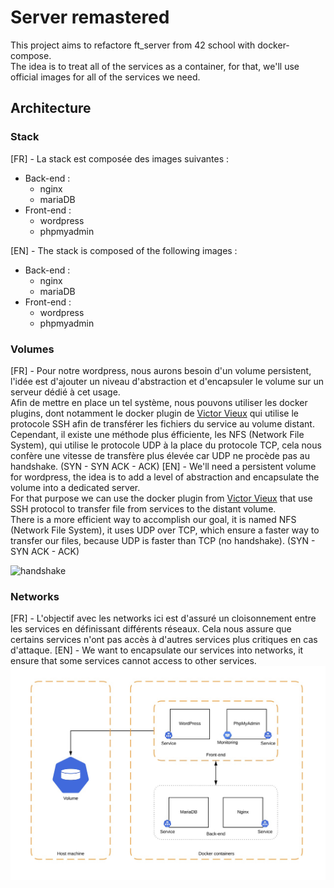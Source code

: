 # Server remastered

This project aims to refactore ft_server from 42 school with docker-compose.\
The idea is to treat all of the services as a container, for that, we'll use official images for all of the services we need.

## Architecture
### Stack
[FR] -
La stack est composée des images suivantes :
- Back-end :
  - nginx
  - mariaDB
- Front-end :
  - wordpress
  - phpmyadmin

[EN] - 
The stack is composed of the following images :
- Back-end :
  - nginx
  - mariaDB
- Front-end :
  - wordpress
  - phpmyadmin

### Volumes
[FR] -
Pour notre wordpress, nous aurons besoin d'un volume persistent, l'idée est d'ajouter un niveau d'abstraction et d'encapsuler le volume sur un serveur dédié à cet usage.\
Afin de mettre en place un tel système, nous pouvons utiliser les docker plugins, dont notamment le docker plugin de [Victor Vieux](https://github.com/vieux) qui utilise le protocole SSH afin de transférer les fichiers du service au volume distant.\
Cependant, il existe une méthode plus éfficiente, les NFS (Network File System), qui utilise le protocole UDP à la place du protocole TCP, cela nous confère une vitesse de transfère plus élevée car UDP ne procède pas au handshake. (SYN - SYN ACK - ACK)
[EN] -
We'll need a persistent volume for wordpress, the idea is to add a level of abstraction and encapsulate the volume into a dedicated server.\
For that purpose we can use the docker plugin from [Victor Vieux](https://github.com/vieux) that use SSH protocol to transfer file from services to the distant volume.\
There is a more efficient way to accomplish our goal, it is named NFS (Network File System), it uses UDP over TCP, which ensure a faster way to transfer our files, because UDP is faster than TCP (no handshake). (SYN - SYN ACK - ACK)

![handshake](https://www.luxoft-training.com/upload/medialibrary/452/TCP%20handshake.png)

### Networks
[FR] -
L'objectif avec les networks ici est d'assuré un cloisonnement entre les services en définissant différents réseaux.
Cela nous assure que certains services n'ont pas accès à d'autres services plus critiques en cas d'attaque.
[EN] -
We want to encapsulate our services into networks, it ensure that some services cannot access to other services.
![Architecture](https://raw.githubusercontent.com/Cardiox12/ft_server_remastered/master/architecture.png)
